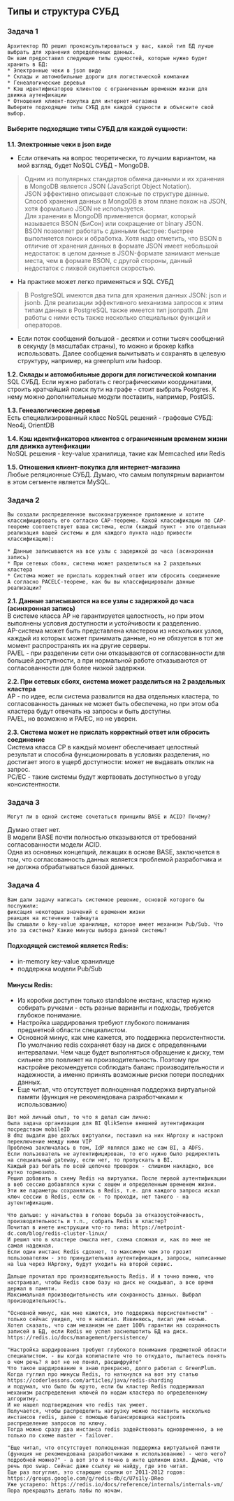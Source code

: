 ## Типы и структура СУБД

### Задача 1
```text
Архитектор ПО решил проконсультироваться у вас, какой тип БД лучше выбрать для хранения определенных данных.
Он вам предоставил следующие типы сущностей, которые нужно будет хранить в БД:
* Электронные чеки в json виде
* Склады и автомобильные дороги для логистической компании
* Генеалогические деревья
* Кэш идентификаторов клиентов с ограниченным временем жизни для движка аутенфикации
* Отношения клиент-покупка для интернет-магазина
Выберите подходящие типы СУБД для каждой сущности и объясните свой выбор.
```
#### Выберите подходящие типы СУБД для каждой сущности:
__1.1. Электронные чеки в json виде__  
* Если отвечать на вопрос теоретически, то лучшим вариантом, на мой взгляд, будет NoSQL СУБД - MongoDB.  
> Одним из популярных стандартов обмена данными и их хранения в MongoDB является JSON (JavaScript Object Notation).  
JSON эффективно описывает сложные по структуре данные. Способ хранения данных в MongoDB в этом плане похож на JSON, хотя формально JSON не используется.  
Для хранения в MongoDB применяется формат, который называется BSON (БиСон) или сокращение от binary JSON.  
BSON позволяет работать с данными быстрее: быстрее выполняется поиск и обработка. Хотя надо отметить, что BSON в отличие от хранения данных в формате JSON имеет небольшой недостаток: в целом данные в JSON-формате занимают меньше места, чем в формате BSON, с другой стороны, данный недостаток с лихвой окупается скоростью.

* На практике может легко применяться и SQL СУБД   
> В PostgreSQL имеются два типа для хранения данных JSON: json и jsonb. Для реализации эффективного механизма запросов к этим типам данных в PostgreSQL также имеется тип jsonpath.
Для работы с ними есть также несколько специальных функций и операторов.

* Если поток сообщений большой - десятки и сотни тысяч сообщений в секунду (в масштабах страны), то можно и брокер kafka использовать.
Далее сообщения вычитывать и сохранять в целевую структуру, например, на greenplum или hadoop.

__1.2. Склады и автомобильные дороги для логистической компании__  
SQL СУБД. Если нужно работать с географическими координатами, строить кратчайший поиск пути на графе - стоит выбрать Postgres. К нему можно дополнительные модули поставить, например, PostGIS.

__1.3. Генеалогические деревья__  
Есть специализированный класс NoSQL решений - графовые СУБД: Neo4j, OrientDB   

__1.4. Кэш идентификаторов клиентов с ограниченным временем жизни для движка аутенфикации__  
NoSQL решения - key-value хранилища, такие как Memcached или Redis  

__1.5. Отношения клиент-покупка для интернет-магазина__  
Любые реляционные СУБД. Думаю, что самым популярным вариантом в этом сегменте является MySQL.  

### Задача 2
```text
Вы создали распределенное высоконагруженное приложение и хотите классифицировать его согласно CAP-теореме. Какой классификации по CAP-теореме соответствует ваша система, если (каждый пункт - это отдельная реализация вашей системы и для каждого пункта надо привести классификацию):

* Данные записываются на все узлы с задержкой до часа (асинхронная запись)
* При сетевых сбоях, система может разделиться на 2 раздельных кластера
* Система может не прислать корректный ответ или сбросить соединение
А согласно PACELC-теореме, как бы вы классифицировали данные реализации?
```
__2.1. Данные записываются на все узлы с задержкой до часа (асинхронная запись)__  
В системе класса AP не гарантируется целостность, но при этом выполнены условия доступности и устойчивости к разделению.  
AP-система может быть представлена кластером из нескольких узлов, каждый из которых может принимать данные, но не обязуется в тот же момент распространять их на другие серверы.  
PA/EL - при разделении сети они отказываются от согласованности для большей доступности, а при нормальной работе отказываются от согласованности для более низкой задержки.    

__2.2. При сетевых сбоях, система может разделиться на 2 раздельных кластера__  
AP - по идее, если система развалится на два отдельных кластера, то согласованность данных не может быть обеспечена, но при этом оба кластера будут отвечать на запросы и быть доступны.  
PA/EL, но возможно и PA/EC, но не уверен.


__2.3. Система может не прислать корректный ответ или сбросить соединение__  
Система класса CP в каждый момент обеспечивает целостный результат и способна функционировать в условиях разделения, но достигает этого в ущерб доступности: может не выдавать отклик на запрос.  
PC/EC - такие системы будут жертвовать доступностью в угоду консистентности.

### Задача 3
```text
Могут ли в одной системе сочетаться принципы BASE и ACID? Почему?
```
Думаю ответ нет.  
В модели BASE почти полностью отказываются от требований согласованности модели ACID.  
Одна из основных концепций, лежащих в основе BASE, заключается в том, что согласованность данных является проблемой разработчика и не должна обрабатываться базой данных.

### Задача 4
```text
Вам дали задачу написать системное решение, основой которого бы послужили:
фиксация некоторых значений с временем жизни
реакция на истечение таймаута
Вы слышали о key-value хранилище, которое имеет механизм Pub/Sub. Что это за система? Какие минусы выбора данной системы?
```
#### Подходящей системой является Redis:  
* in-memory key-value хранилище
* поддержка модели Pub/Sub
#### Минусы Redis:  
* Из коробки доступен только standalone инстанс, кластер нужно собирать ручками - есть разные варианты и подходы, требуется глубокое понимание.
* Настройка шардирования требуют глубокого понимания предметной области специалистом.
* Основной минус, как мне кажется, это поддержка персистентности.
По умолчанию redis сохраняет базу на диск с определенными интервалами. Чем чаще будет выполняться обращение к диску, тем сильнее это повлияет на производительность.
Поэтому при настройке рекомендуется соблюдать баланс производительности и надежности, а именно принять возможные риски потери последних данных.
* Еще читал, что отсутствует полноценная поддержка виртуальной памяти (функция не рекомендована разработчиками к использованию)
```
Вот мой личный опыт, то что я делал сам лично:
была задача организации для BI QlikSense внешней аутентификации посредством mobileID
В dmz выдали две дохлых виртуалки, поставил на них HAproxy и настроил переключение между ними VIP
Проблема заключалась в том, IdP являлся даже не сам BI, а ADFS.
Если пользователь не аутентифицирован, то его нужно было редиректить на специальный gateway, если нет, то пропускать в BI.
Каждый раз бегать по всей цепочке проверок - слишком накладно, все жутко тормозило.
Решил добавить в схему Redis на виртуалки. После первой аутентификации в веб сессию добавлялся куки с хешем и определенным временем жизни.
Эти же параметры сохранялись в Redis, т.е. для каждого запроса искал ключ сессии в Redis, если ок - то проходи, нет такого - на аутентификацию.

Что дальше: у начальства в голове борьба за отказоустойчивость, производительность и т.п., собрать Redis в кластер?
Почитал в инете инструкции что-то типа: https://netpoint-dc.com/blog/redis-cluster-linux/
И решил что в кластере смысла нет, схема сложная и, как по мне не самая надежная.
Если один инстанс Redis сдохнет, то максимум чем это грозит пользователям - это принудительная аутентификация, запросы, написанные на lua через HAproxy, будут уходить на второй сервис.

Дальше прочитал про производительность Redis. И я точно помню, что настраивал, чтобы Redis свою базу на диск не скидывал, а все время держал в памяти.
Максимальная производительность или сохранность данных. Выбрал производительность.

"Основной минус, как мне кажется, это поддержка персистентности" - только сейчас увидел, что я написал. Извиняюсь, писал уже ночью.
Хотел сказать, что сам механизм не дает 100% гарантии на сохранность записей в БД, если Redis не успел заснепшотить БД на диск.
https://redis.io/docs/management/persistence/

"Настройка шардирования требуют глубокого понимания предметной области специалистом. - вы когда копипастите что то откудато, пытаетесь понять о чем речь? я вот не не понял, расшифруйте"
Что такое шардирование я знаю прекрасно, долго работал с GreenPlum.
Когда гуглил про минусы Redis, то наткнулся на вот эту статью https://coderlessons.com/articles/java/redis-sharding
и подумал, что было бы круто, если бы кластер Redis поддерживал механизм распределения ключей по нодам кластера по определенному алгоритму.
И не нашел подтверждения что redis так умеет.
Получается, чтобы распределить нагрузку можно поставить несколько инстансов redis, далее с помощью балансировщика настроить распределение запросов по ключу.
Тогда можно сразу два инстанса redis задействовать одновременно, а не только по схеме master - failover.

"Еще читал, что отсутствует полноценная поддержка виртуальной памяти (функция не рекомендована разработчиками к использованию) - чего чего? подробней можно?" - а вот это я точно в инте целиком взял. Думаю, что речь про swap. Сейчас даже ссылку не найду, где это читал.
Еще раз погуглил, это старющие ссылки от 2011-2012 годов: https://groups.google.com/g/redis-db/c/U7s1ly-DReo
Уже устарело: https://redis.io/docs/reference/internals/internals-vm/
Пора прекращать делать лабы по ночам.
```